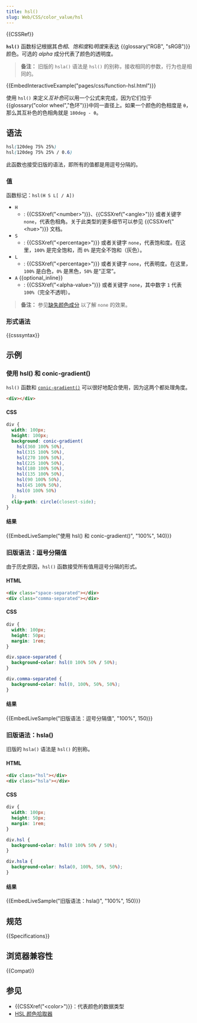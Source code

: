```yaml
---
title: hsl()
slug: Web/CSS/color_value/hsl
---
```


{{CSSRef}}

**`hsl()`** 函数标记根据其*色相*、*饱和度*和*明度*来表达 {{glossary("RGB", "sRGB")}} 颜色。可选的 _alpha_ 成分代表了颜色的透明度。

> **备注：** 旧版的 `hsla()` 语法是 `hsl()` 的别称，接收相同的参数，行为也是相同的。

{{EmbedInteractiveExample("pages/css/function-hsl.html")}}

使用 `hsl()` 来定义*互补色*可以用一个公式来完成，因为它们位于{{glossary("color wheel","色环")}}中同一直径上。如果一个颜色的色相度是 `θ`，那么其互补色的色相角就是 `180deg - θ`。

## 语法

```css
hsl(120deg 75% 25%)
hsl(120deg 75% 25% / 0.6)
```

此函数也接受旧版的语法，即所有的值都是用逗号分隔的。

### 值

函数标记：`hsl(H S L[ / A])`

- `H`
  - : {{CSSXref("&lt;number&gt;")}}、{{CSSXref("&lt;angle&gt;")}} 或者关键字 `none`，代表色相角。关于此类型的更多细节可以参见 {{CSSXref("&lt;hue&gt;")}} 文档。
- `S`
  - : {{CSSXref("&lt;percentage&gt;")}} 或者关键字 `none`，代表饱和度。在这里，`100%` 是完全饱和，而 `0%` 是完全不饱和（灰色）。
- `L`
  - : {{CSSXref("&lt;percentage&gt;")}} 或者关键字 `none`，代表明度。在这里，`100%` 是白色，`0%` 是黑色，`50%` 是“正常”。
- `A` {{optional_inline}}
  - : {{CSSXref("&lt;alpha-value&gt;")}} 或者关键字 `none`，其中数字 `1` 代表 `100%`（完全不透明）。

> **备注：** 参见[缺失颜色成分](/zh-CN/docs/Web/CSS/color_value#缺失颜色成分) 以了解 `none` 的效果。

### 形式语法

{{csssyntax}}

## 示例

### 使用 hsl() 和 conic-gradient()

`hsl()` 函数和 [`conic-gradient()`](/zh-CN/docs/Web/CSS/gradient/conic-gradient) 可以很好地配合使用，因为这两个都处理角度。

```html hidden
<div></div>
```

#### CSS

```css
div {
  width: 100px;
  height: 100px;
  background: conic-gradient(
    hsl(360 100% 50%),
    hsl(315 100% 50%),
    hsl(270 100% 50%),
    hsl(225 100% 50%),
    hsl(180 100% 50%),
    hsl(135 100% 50%),
    hsl(90 100% 50%),
    hsl(45 100% 50%),
    hsl(0 100% 50%)
  );
  clip-path: circle(closest-side);
}
```

#### 结果

{{EmbedLiveSample("使用 hsl() 和 conic-gradient()", "100%", 140)}}

### 旧版语法：逗号分隔值

由于历史原因，`hsl()` 函数接受所有值用逗号分隔的形式。

#### HTML

```html
<div class="space-separated"></div>
<div class="comma-separated"></div>
```

#### CSS

```css
div {
  width: 100px;
  height: 50px;
  margin: 1rem;
}

div.space-separated {
  background-color: hsl(0 100% 50% / 50%);
}

div.comma-separated {
  background-color: hsl(0, 100%, 50%, 50%);
}
```

#### 结果

{{EmbedLiveSample("旧版语法：逗号分隔值", "100%", 150)}}

### 旧版语法：hsla()

旧版的 `hsla()` 语法是 `hsl()` 的别称。

#### HTML

```html
<div class="hsl"></div>
<div class="hsla"></div>
```

#### CSS

```css
div {
  width: 100px;
  height: 50px;
  margin: 1rem;
}

div.hsl {
  background-color: hsl(0 100% 50% / 50%);
}

div.hsla {
  background-color: hsla(0, 100%, 50%, 50%);
}
```

#### 结果

{{EmbedLiveSample("旧版语法：hsla()", "100%", 150)}}

## 规范

{{Specifications}}

## 浏览器兼容性

{{Compat}}

## 参见

- {{CSSXref("&lt;color&gt;")}}：代表颜色的数据类型
- [HSL 颜色拾取器](https://hslpicker.com/)
